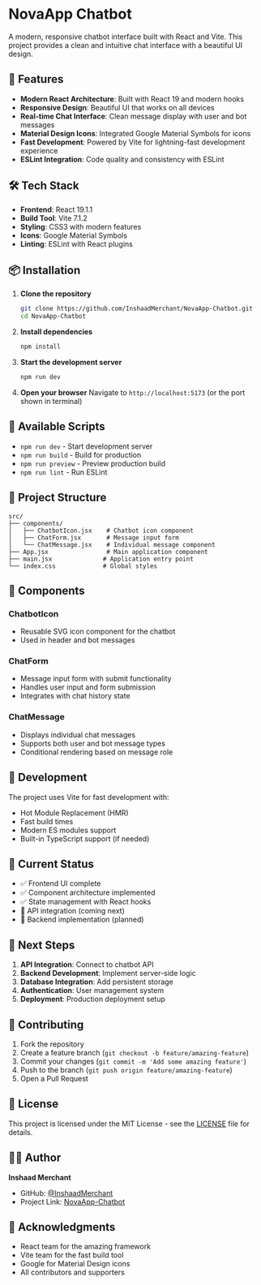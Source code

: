 # NovaApp Chatbot

A modern, responsive chatbot interface built with React and Vite. This project provides a clean and intuitive chat interface with a beautiful UI design.

## 🚀 Features

- **Modern React Architecture**: Built with React 19 and modern hooks
- **Responsive Design**: Beautiful UI that works on all devices
- **Real-time Chat Interface**: Clean message display with user and bot messages
- **Material Design Icons**: Integrated Google Material Symbols for icons
- **Fast Development**: Powered by Vite for lightning-fast development experience
- **ESLint Integration**: Code quality and consistency with ESLint

## 🛠️ Tech Stack

- **Frontend**: React 19.1.1
- **Build Tool**: Vite 7.1.2
- **Styling**: CSS3 with modern features
- **Icons**: Google Material Symbols
- **Linting**: ESLint with React plugins

## 📦 Installation

1. **Clone the repository**
   ```bash
   git clone https://github.com/InshaadMerchant/NovaApp-Chatbot.git
   cd NovaApp-Chatbot
   ```

2. **Install dependencies**
   ```bash
   npm install
   ```

3. **Start the development server**
   ```bash
   npm run dev
   ```

4. **Open your browser**
   Navigate to `http://localhost:5173` (or the port shown in terminal)

## 🎯 Available Scripts

- `npm run dev` - Start development server
- `npm run build` - Build for production
- `npm run preview` - Preview production build
- `npm run lint` - Run ESLint

## 📁 Project Structure

```
src/
├── components/
│   ├── ChatbotIcon.jsx    # Chatbot icon component
│   ├── ChatForm.jsx       # Message input form
│   └── ChatMessage.jsx    # Individual message component
├── App.jsx                # Main application component
├── main.jsx              # Application entry point
└── index.css             # Global styles
```

## 🎨 Components

### ChatbotIcon
- Reusable SVG icon component for the chatbot
- Used in header and bot messages

### ChatForm
- Message input form with submit functionality
- Handles user input and form submission
- Integrates with chat history state

### ChatMessage
- Displays individual chat messages
- Supports both user and bot message types
- Conditional rendering based on message role

## 🔧 Development

The project uses Vite for fast development with:
- Hot Module Replacement (HMR)
- Fast build times
- Modern ES modules support
- Built-in TypeScript support (if needed)

## 🚧 Current Status

- ✅ Frontend UI complete
- ✅ Component architecture implemented
- ✅ State management with React hooks
- 🔄 API integration (coming next)
- 🔄 Backend implementation (planned)

## 📝 Next Steps

1. **API Integration**: Connect to chatbot API
2. **Backend Development**: Implement server-side logic
3. **Database Integration**: Add persistent storage
4. **Authentication**: User management system
5. **Deployment**: Production deployment setup

## 🤝 Contributing

1. Fork the repository
2. Create a feature branch (`git checkout -b feature/amazing-feature`)
3. Commit your changes (`git commit -m 'Add some amazing feature'`)
4. Push to the branch (`git push origin feature/amazing-feature`)
5. Open a Pull Request

## 📄 License

This project is licensed under the MIT License - see the [LICENSE](LICENSE) file for details.

## 👨‍💻 Author

**Inshaad Merchant**
- GitHub: [@InshaadMerchant](https://github.com/InshaadMerchant)
- Project Link: [NovaApp-Chatbot](https://github.com/InshaadMerchant/NovaApp-Chatbot)

## 🙏 Acknowledgments

- React team for the amazing framework
- Vite team for the fast build tool
- Google for Material Design icons
- All contributors and supporters